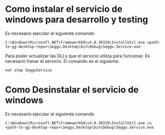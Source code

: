 # Como instalar el servicio de windows para desarrollo y testing
Es necesario ejecutar el siguiente comando
```
C:\Windows\Microsoft.NET\Framework64\v4.0.30319\InstallUtil.exe <path-to-gg-desktop-repo>\Seggu.Desktop\bin\Debug\Seggu.Service.exe
```
Para poder actualizar las DLLs que el servicio utiliza para funcionar. Es necesario frenar el servicio. El comando es el siguiente:
```
net stop SegguService
```

# Como Desinstalar el servicio de windows
Es necesario ejecutar el siguiente comando
```
C:\Windows\Microsoft.NET\Framework64\v4.0.30319\InstallUtil.exe /u <path-to-gg-desktop-repo>\Seggu.Desktop\bin\Debug\Seggu.Service.exe
```
